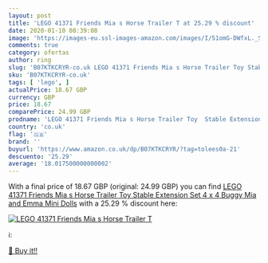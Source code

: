 ```yaml
---
layout: post
title: 'LEGO 41371 Friends Mia s Horse Trailer T at 25.29 % discount'
date: 2020-01-10 08:39:08
image: 'https://images-eu.ssl-images-amazon.com/images/I/51omG-DWfxL._SL200_.jpg'
comments: true
category: ofertas
author: ring
slug: 'B07KTKCRYR-co.uk LEGO 41371 Friends Mia s Horse Trailer Toy Stable...'
sku: 'B07KTKCRYR-co.uk'
tags: [ 'lego', ]
actualPrice: 18.67 GBP
currency: GBP
price: 18.67
comparePrice: 24.99 GBP
prodname: 'LEGO 41371 Friends Mia s Horse Trailer Toy  Stable Extension Set  4 x 4 Buggy  Mia and Emma Mini Dolls'
country: 'co.uk'
flag: '🇬🇧'
brand: ''
buyurl: 'https://www.amazon.co.uk/dp/B07KTKCRYR/?tag=tolees0a-21'
descuento: '25.29'
average: '18.017500000000002'
---
```


With a final price of 18.67 GBP (original: 24.99 GBP) you can find [LEGO 41371 Friends Mia s Horse Trailer Toy  Stable Extension Set  4 x 4 Buggy  Mia and Emma Mini Dolls](https://www.amazon.co.uk/dp/B07KTKCRYR/?tag=tolees0a-21) with a  25.29 % discount here:

[![LEGO 41371 Friends Mia s Horse Trailer T](https://images-eu.ssl-images-amazon.com/images/I/51omG-DWfxL._SL200_.jpg)](https://www.amazon.co.uk/dp/B07KTKCRYR/?tag=tolees0a-21)

ℹ️:


[🛒 Buy it!!](https://www.amazon.co.uk/dp/B07KTKCRYR/?tag=tolees0a-21)
